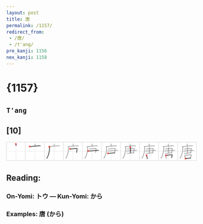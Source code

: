 ```yaml
---
layout: post
title: 唐
permalink: /1157/
redirect_from:
 - /唐/
 - /t'ang/
pre_kanji: 1156
nex_kanji: 1158
---
```


# {1157}

## `T'ang`

## [10]

<div class="stroke"><img src="../images/E59490.png" /></div>

## Reading:

### On-Yomi: トウ &mdash; Kun-Yomi: から

### Examples: 唐 (から)
